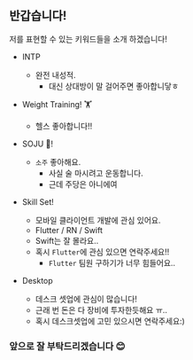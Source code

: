 ## 반갑습니다!

저를 표현할 수 있는 키워드들을 소개 하겠습니다!

- INTP
    - 완전 내성적.
        - 대신 상대방이 말 걸어주면 좋아합니닿ㅎ


- Weight Training! 🏋
    - 헬스 좋아합니다!!


- SOJU 🍺!
    - ``소주`` 좋아해요.
        - 사실 술 마시려고 운동합니다.
        - 근데 주당은 아니에여


- Skill Set!
    - 모바일 클라이언트 개발에 관심 있어요.
    - Flutter / RN / Swift
    - Swift는 잘 몰라요..
    - 혹시 ``Flutter``에 관심 있으면 연락주세요!!
        - ``Flutter`` 팀원 구하기가 너무 힘들어요..


- Desktop
    - 데스크 셋업에 관심이 많습니다!
    - 근래 번 돈은 다 장비에 투자한듯해요 ㅠ..
    - 혹시 데스크셋업에 고민 있으시면 연락주세요:)


### 앞으로 잘 부탁드리겠습니다 😊
